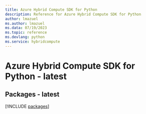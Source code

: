 ```yaml
---
title: Azure Hybrid Compute SDK for Python
description: Reference for Azure Hybrid Compute SDK for Python
author: lmazuel
ms.author: lmazuel
ms.data: 07/19/2023
ms.topic: reference
ms.devlang: python
ms.service: hybridcompute
---
```

# Azure Hybrid Compute SDK for Python - latest
## Packages - latest
[!INCLUDE [packages](hybrid-compute-index.md)]